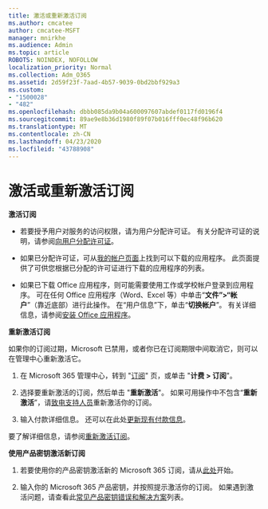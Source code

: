 ```yaml
---
title: 激活或重新激活订阅
ms.author: cmcatee
author: cmcatee-MSFT
manager: mnirkhe
ms.audience: Admin
ms.topic: article
ROBOTS: NOINDEX, NOFOLLOW
localization_priority: Normal
ms.collection: Adm_O365
ms.assetid: 2d59f23f-7aad-4b57-9039-0bd2bbf929a3
ms.custom:
- "1500028"
- "482"
ms.openlocfilehash: dbbb085da9b04a600097607abdef0117fd0196f4
ms.sourcegitcommit: 89ae9e8b36d1980f89f07b016fff0ec48f96b620
ms.translationtype: MT
ms.contentlocale: zh-CN
ms.lasthandoff: 04/23/2020
ms.locfileid: "43788908"
---
```

# <a name="activate-or-reactivate-a-subscription"></a>激活或重新激活订阅

**激活订阅**

- 若要授予用户对服务的访问权限，请为用户分配许可证。 有关分配许可证的说明，请参阅[向用户分配许可证](https://docs.microsoft.com/microsoft-365/admin/manage/assign-licenses-to-users?view=o365-worldwide)。 

- 如果已分配许可证，可从[我的帐户页面](https://portal.office.com/account/#installs)上找到可以下载的应用程序。 此页面提供了可供您根据已分配的许可证进行下载的应用程序的列表。 

- 如果已下载 Office 应用程序，则可能需要使用工作或学校帐户登录到应用程序。 可在任何 Office 应用程序（Word、Excel 等）中单击“**文件”>“帐户**”（靠近底部）进行此操作。 在“用户信息”下，单击“**切换帐户**”。 有关详细信息，请参阅[安装 Office 应用程序](https://docs.microsoft.com/microsoft-365/admin/setup/install-applications)。 

**重新激活订阅**

如果你的订阅过期，Microsoft 已禁用，或者你已在订阅期限中间取消它，则可以在管理中心重新激活它。
  
1. 在 Microsoft 365 管理中心，转到 "[订阅](https://go.microsoft.com/fwlink/p/?linkid=842054)" 页，或单击 "**计费 > 订阅**"。

2. 选择要重新激活的订阅，然后单击 "**重新激活**"。 如果可用操作中不包含“**重新激活**”，请[致电支持人员](https://support.office.com/article/call-support-32a17ca7-6fa0-4870-8a8d-e25ba4ccfd4b)重新激活你的订阅。

3. 输入付款详细信息。 还可以在此处[更新现有付款信息](https://docs.microsoft.com/microsoft-365/commerce/billing-and-payments/add-update-or-remove-credit-card-or-bank-account?view=o365-worldwide)。

要了解详细信息，请参阅[重新激活订阅](https://docs.microsoft.com/office365/admin/subscriptions-and-billing/reactivate-your-subscription)。

**使用产品密钥激活新订阅**

1. 若要使用你的产品密钥激活新的 Microsoft 365 订阅，请从[此处](https://support.office.com/article/where-to-enter-your-office-product-key-0a82e5ae-739e-4b92-a6f4-2ec780c185db)开始。 

2. 输入你的 Microsoft 365 产品密钥，并按照提示激活你的订阅。 如果遇到激活问题，请查看此[常见产品密钥错误和解决方案](https://docs.microsoft.com/microsoft-365/commerce/product-key-errors-and-solutions)列表。
